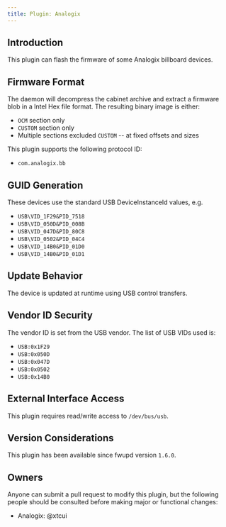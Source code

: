 ```yaml
---
title: Plugin: Analogix
---
```


## Introduction

This plugin can flash the firmware of some Analogix billboard devices.

## Firmware Format

The daemon will decompress the cabinet archive and extract a firmware blob in
a Intel Hex file format. The resulting binary image is either:

* `OCM` section only
* `CUSTOM` section only
* Multiple sections excluded `CUSTOM` -- at fixed offsets and sizes

This plugin supports the following protocol ID:

* `com.analogix.bb`

## GUID Generation

These devices use the standard USB DeviceInstanceId values, e.g.

* `USB\VID_1F29&PID_7518`
* `USB\VID_050D&PID_008B`
* `USB\VID_047D&PID_80C8`
* `USB\VID_0502&PID_04C4`
* `USB\VID_14B0&PID_01D0`
* `USB\VID_14B0&PID_01D1`

## Update Behavior

The device is updated at runtime using USB control transfers.

## Vendor ID Security

The vendor ID is set from the USB vendor. The list of USB VIDs used is:

* `USB:0x1F29`
* `USB:0x050D`
* `USB:0x047D`
* `USB:0x0502`
* `USB:0x14B0`

## External Interface Access

This plugin requires read/write access to `/dev/bus/usb`.

## Version Considerations

This plugin has been available since fwupd version `1.6.0`.

## Owners

Anyone can submit a pull request to modify this plugin, but the following people should be
consulted before making major or functional changes:

* Analogix: @xtcui
